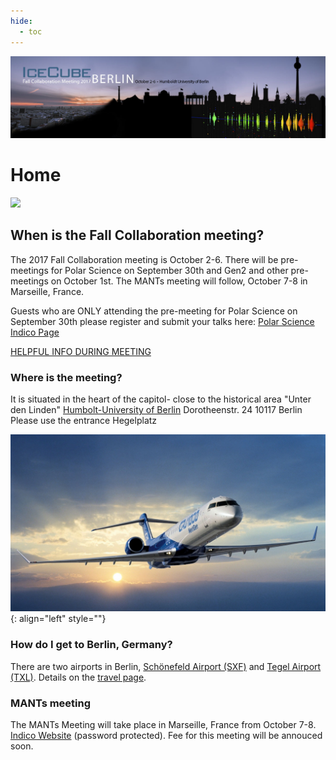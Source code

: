 ```yaml
---
hide:
  - toc
---
```


![2017 Fall Collaboration Meeting](Final-IceCubeCollabBerlin_web-header%20%281%29.jpg)


# Home


![ ](Regierungsviertel_Reichstag_und_Paul_Löbbe_Haus_c_Pierre_Adenis.jpg)

## When is the Fall Collaboration meeting?

The 2017 Fall Collaboration meeting is October 2-6.
There will be pre-meetings for Polar Science on September 30th and Gen2 and other pre-meetings on October 1st.
The MANTs meeting will follow, October 7-8 in Marseille, France.
 
Guests who are ONLY attending the pre-meeting for Polar Science on September 30th please register and submit your talks here: [Polar Science Indico Page](https://events.icecube.wisc.edu/conferenceDisplay.py?ovw=True&confId=97)

[HELPFUL INFO DURING MEETING](https://drive.google.com/file/d/0B5115p0r4kMxQW8zNTV4NmtyZFE/view?usp=sharing)

### Where is the meeting?

It is situated in the heart of the capitol- close to the historical area "Unter den Linden"
[Humbolt-University of Berlin](https://www.hu-berlin.de/en/about/campus/campus-mitte/sites/dorotheenstrasse-24/dorotheenstrasse-24-universitaetsgebaeude-am-hegelplatz?set_language=en)
Dorotheenstr. 24
10117 Berlin
Please use the entrance Hegelplatz

![ ](plane.jpg){: align="left" style=""}

### How do I get to Berlin, Germany?

There are two airports in Berlin, [Schönefeld Airport (SXF)](http://www.berlin-airport.de/en/travellers-sxf/index.php) and [Tegel Airport (TXL)](http://www.berlin-airport.de/en/travellers-txl/index.php). Details on the [travel page](/travel.md). 

### MANTs meeting

The MANTs Meeting will take place in Marseille, France from October 7-8. [Indico Website](https://indico.cern.ch/event/661120/overview) (password protected). Fee for this meeting will be annouced soon.

